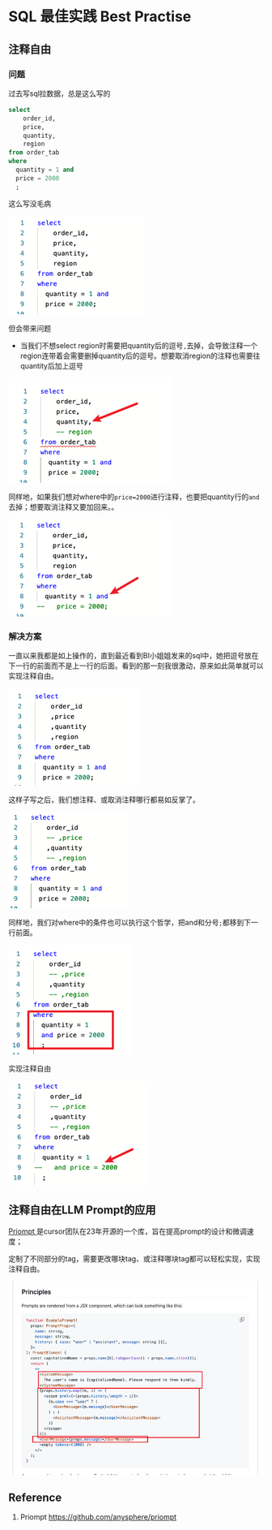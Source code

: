# SQL 最佳实践 Best Practise

## 注释自由

### 问题

过去写sql拉数据，总是这么写的

```sql
select 
	order_id, 
	price,
	quantity,
	region
from order_tab
where 
  quantity = 1 and 
  price = 2000
  ;
```

这么写没毛病

![image-20250502200543471](20250502-mysql-sql-best-practise.assets/image-20250502200543471.png)

但会带来问题

-   当我们不想select region时需要把quantity后的逗号`,`去掉，会导致注释一个region连带着会需要删掉quantity后的逗号。想要取消region的注释也需要往quantity后加上逗号

![image-20250502200555390](20250502-mysql-sql-best-practise.assets/image-20250502200555390.png)

同样地，如果我们想对where中的`price=2000`进行注释，也要把quantity行的`and`去掉；想要取消注释又要加回来。。

![image-20250502200617454](20250502-mysql-sql-best-practise.assets/image-20250502200617454.png)

### 解决方案

一直以来我都是如上操作的，直到最近看到BI小姐姐发来的sql中，她把逗号放在下一行的前面而不是上一行的后面。看到的那一刻我很激动，原来如此简单就可以实现注释自由。

![image-20250502200910136](20250502-mysql-sql-best-practise.assets/image-20250502200910136.png)

这样子写之后，我们想注释、或取消注释哪行都易如反掌了。

![image-20250502201001955](20250502-mysql-sql-best-practise.assets/image-20250502201001955.png)

同样地，我们对where中的条件也可以执行这个哲学，把and和分号`;`都移到下一行前面。

![image-20250502201048853](20250502-mysql-sql-best-practise.assets/image-20250502201048853.png)

实现注释自由

![image-20250502201135476](20250502-mysql-sql-best-practise.assets/image-20250502201135476.png)

## 注释自由在LLM Prompt的应用

[Priompt ](https://github.com/anysphere/priompt) 是cursor团队在23年开源的一个库，旨在提高prompt的设计和微调速度；

定制了不同部分的tag，需要更改哪块tag、或注释哪块tag都可以轻松实现，实现注释自由。

![image-20250502201350212](20250502-mysql-sql-best-practise.assets/image-20250502201350212.png)

## Reference

1.   Priompt https://github.com/anysphere/priompt